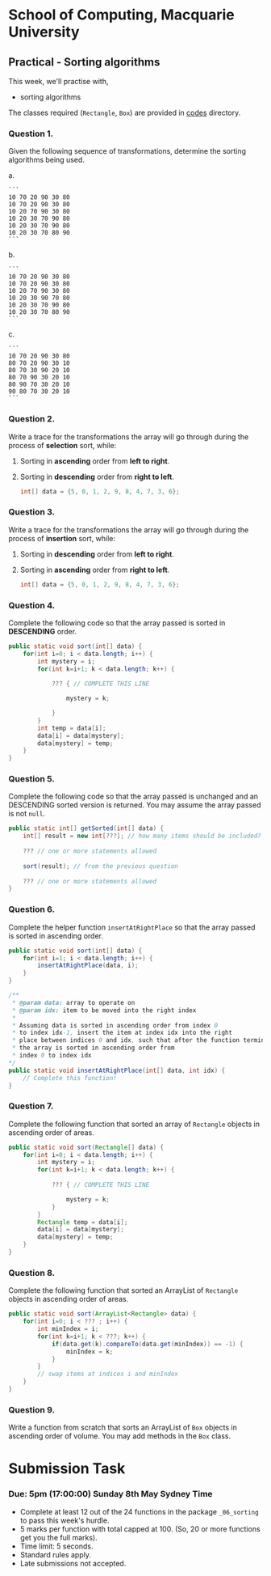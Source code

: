 # School of Computing, Macquarie University

## Practical - Sorting algorithms


This week, we'll practise with,

- sorting algorithms

The classes required (`Rectangle`, `Box`) are provided in [codes](./codes) directory.


### Question 1.

Given the following sequence of transformations, determine the sorting algorithms being used.

a. 
	
	```
	10 70 20 90 30 80
	10 70 20 90 30 80 
	10 20 70 90 30 80 
	10 20 30 70 90 80
	10 20 30 70 90 80
	10 20 30 70 80 90
	```

b.

	```
	10 70 20 90 30 80
	10 70 20 90 30 80
	10 20 70 90 30 80
	10 20 30 90 70 80
	10 20 30 70 90 80
	10 20 30 70 80 90
	```

c.

	```
	10 70 20 90 30 80
	80 70 20 90 30 10
	80 70 30 90 20 10
	80 70 90 30 20 10
	80 90 70 30 20 10
	90 80 70 30 20 10
	```

### Question 2.

Write a trace for the transformations the array will go through during the process of **selection** sort, while:

1. Sorting in **ascending** order from **left to right**.
2. Sorting in **descending** order from **right to left**.

	```java
	int[] data = {5, 0, 1, 2, 9, 8, 4, 7, 3, 6};
	```

### Question 3.

Write a trace for the transformations the array will go through during the process of **insertion** sort, while:

1. Sorting in **descending** order from **left to right**.
2. Sorting in **ascending** order from **right to left**.

	```java
	int[] data = {5, 0, 1, 2, 9, 8, 4, 7, 3, 6};
	```
	
### Question 4.

Complete the following code so that the array passed is sorted in **DESCENDING** order.

```java
public static void sort(int[] data) {
	for(int i=0; i < data.length; i++) {
		int mystery = i;
		for(int k=i+1; k < data.length; k++) {
		
			??? { // COMPLETE THIS LINE

				mystery = k;

			}
		}
		int temp = data[i];
		data[i] = data[mystery];
		data[mystery] = temp;
	}
}
```

### Question 5.

Complete the following code so that the array passed is unchanged and an DESCENDING sorted version is returned. You may assume the array passed is not `null`.

```java
public static int[] getSorted(int[] data) {
	int[] result = new int[???]; // how many items should be included?
	
	??? // one or more statements allowed
	
	sort(result); // from the previous question
	
	??? // one or more statements allowed
}
```

### Question 6.

Complete the helper function `insertAtRightPlace` so that the array passed is sorted in ascending order.

```java
public static void sort(int[] data) {
	for(int i=1; i < data.length; i++) {
		insertAtRightPlace(data, i);
	}
}

/**
 * @param data: array to operate on
 * @param idx: item to be moved into the right index
 * 
 * Assuming data is sorted in ascending order from index 0 
 * to index idx-1, insert the item at index idx into the right
 * place between indices 0 and idx, such that after the function terminates, 
 * the array is sorted in ascending order from 
 * index 0 to index idx
*/
public static void insertAtRightPlace(int[] data, int idx) {
	// Complete this function!
}
```

### Question 7.

Complete the following function that sorted an array of `Rectangle` objects in ascending order of areas.


```java
public static void sort(Rectangle[] data) {
	for(int i=0; i < data.length; i++) {
		int mystery = i;
		for(int k=i+1; k < data.length; k++) {
		
			??? { // COMPLETE THIS LINE

				mystery = k;
			}
		}
		Rectangle temp = data[i];
		data[i] = data[mystery];
		data[mystery] = temp;
	}
}
```

### Question 8.

Complete the following function that sorted an ArrayList of `Rectangle` objects in ascending order of areas.


```java
public static void sort(ArrayList<Rectangle> data) {
	for(int i=0; i < ??? ; i++) {
		int minIndex = i;
		for(int k=i+1; k < ???; k++) {
			if(data.get(k).compareTo(data.get(minIndex)) == -1) {
				minIndex = k;
			}
		}
		// swap items at indices i and minIndex
	}
}
```

### Question 9.

Write a function from scratch that sorts an ArrayList of `Box` objects in ascending order of volume. You may add methods in the `Box` class.

# Submission Task

### Due: 5pm (17:00:00) Sunday 8th May Sydney Time

- Complete at least 12 out of the 24 functions in the package `_06_sorting` to pass this week's hurdle.
- 5 marks per function with total capped at 100. (So, 20 or more functions get you the full marks).
- Time limit: 5 seconds.
- Standard rules apply.
- Late submissions not accepted.
